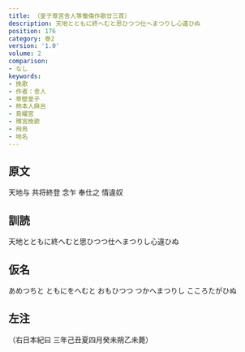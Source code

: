 ```yaml
---
title: （皇子尊宮舎人等慟傷作歌廿三首）
description: 天地とともに終へむと思ひつつ仕へまつりし心違ひぬ
position: 176
category: 巻2
version: '1.0'
volume: 2
comparison:
- なし
keywords:
- 挽歌
- 作者：舎人
- 草壁皇子
- 柿本人麻呂
- 島嬥宮
- 殯宮挽歌
- 飛鳥
- 地名
---
```


## 原文

天地与 共将終登 念乍 奉仕之 情違奴

## 訓読

天地とともに終へむと思ひつつ仕へまつりし心違ひぬ

## 仮名

あめつちと ともにをへむと おもひつつ つかへまつりし こころたがひぬ

## 左注

（右日本紀曰 三年己丑夏四月癸未朔乙未薨）
